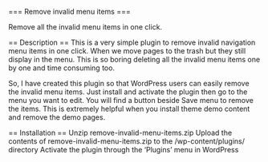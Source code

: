 === Remove invalid menu items ===

Remove all the invalid menu items in one click. 

== Description ==
This is a very simple plugin to remove invalid navigation menu items in one click. When we move pages to the trash but they still display in the menu. This is so boring deleting all the invalid menu items one by one and time consuming too. 

So, I have created this plugin so that WordPress users can easily remove the invalid menu items. Just install and activate the plugin then go to the menu you want to edit. You will find a button beside Save menu to remove the items. This is extremely helpful when you install theme demo content and remove the demo pages. 

== Installation ==
Unzip remove-invalid-menu-items.zip
Upload the contents of remove-invalid-menu-items.zip to the /wp-content/plugins/ directory
Activate the plugin through the ‘Plugins’ menu in WordPress
